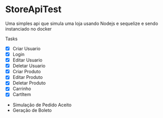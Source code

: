 # StoreApiTest
Uma simples api que simula uma loja usando Nodejs e sequelize e sendo instanciado no docker 


Tasks

- [x] Criar Usuario
- [x] Login
- [x] Editar Usuario
- [x] Deletar Usuario
- [x] Criar Produto
- [x] Editar Produto
- [x] Deletar Produto
- [x] Carrinho 
- [x] CartItem
- Simulação de Pedido Aceito
- Geração de Boleto
